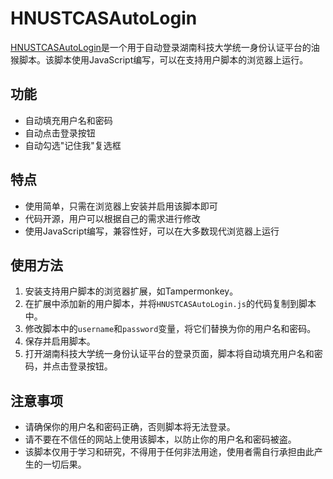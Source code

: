 # HNUSTCASAutoLogin

[HNUSTCASAutoLogin](https://github.com/3210448723/HNUSTAutoLogin)是一个用于自动登录湖南科技大学统一身份认证平台的油猴脚本。该脚本使用JavaScript编写，可以在支持用户脚本的浏览器上运行。

## 功能

- 自动填充用户名和密码
- 自动点击登录按钮
- 自动勾选"记住我"复选框

## 特点

- 使用简单，只需在浏览器上安装并启用该脚本即可
- 代码开源，用户可以根据自己的需求进行修改
- 使用JavaScript编写，兼容性好，可以在大多数现代浏览器上运行

## 使用方法

1. 安装支持用户脚本的浏览器扩展，如Tampermonkey。
2. 在扩展中添加新的用户脚本，并将`HNUSTCASAutoLogin.js`的代码复制到脚本中。
3. 修改脚本中的`username`和`password`变量，将它们替换为你的用户名和密码。
4. 保存并启用脚本。
5. 打开湖南科技大学统一身份认证平台的登录页面，脚本将自动填充用户名和密码，并点击登录按钮。

## 注意事项

- 请确保你的用户名和密码正确，否则脚本将无法登录。
- 请不要在不信任的网站上使用该脚本，以防止你的用户名和密码被盗。
- 该脚本仅用于学习和研究，不得用于任何非法用途，使用者需自行承担由此产生的一切后果。
